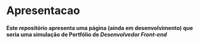 # Apresentacao

#### Este repositório apresenta uma página **(ainda em desenvolvimento)** que seria uma simulação de Portfólio de *Desenvolvedor Front-end*
